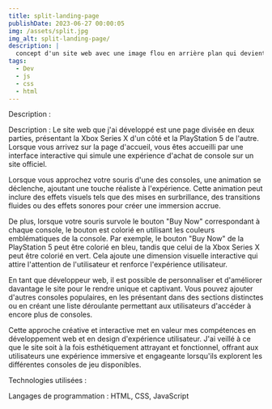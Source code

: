 ```yaml
---
title: split-landing-page
publishDate: 2023-06-27 00:00:05
img: /assets/split.jpg
img_alt: split-landing-page/
description: |
  concept d'un site web avec une image flou en arrière plan qui devient net en fonction de la longueur du mot de passe
tags:
  - Dev
  - js
  - css
  - html
---
```

Description :

Description : Le site web que j'ai développé est une page divisée en deux parties, présentant la Xbox Series X d'un côté et la PlayStation 5 de l'autre. Lorsque vous arrivez sur la page d'accueil, vous êtes accueilli par une interface interactive qui simule une expérience d'achat de console sur un site officiel.

Lorsque vous approchez votre souris d'une des consoles, une animation se déclenche, ajoutant une touche réaliste à l'expérience. Cette animation peut inclure des effets visuels tels que des mises en surbrillance, des transitions fluides ou des effets sonores pour créer une immersion accrue.

De plus, lorsque votre souris survole le bouton "Buy Now" correspondant à chaque console, le bouton est colorié en utilisant les couleurs emblématiques de la console. Par exemple, le bouton "Buy Now" de la PlayStation 5 peut être colorié en bleu, tandis que celui de la Xbox Series X peut être colorié en vert. Cela ajoute une dimension visuelle interactive qui attire l'attention de l'utilisateur et renforce l'expérience utilisateur.

En tant que développeur web, il est possible de personnaliser et d'améliorer davantage le site pour le rendre unique et captivant. Vous pouvez ajouter d'autres consoles populaires, en les présentant dans des sections distinctes ou en créant une liste déroulante permettant aux utilisateurs d'accéder à encore plus de consoles.

Cette approche créative et interactive met en valeur mes compétences en développement web et en design d'expérience utilisateur. J'ai veillé à ce que le site soit à la fois esthétiquement attrayant et fonctionnel, offrant aux utilisateurs une expérience immersive et engageante lorsqu'ils explorent les différentes consoles de jeu disponibles.

Technologies utilisées :

Langages de programmation : HTML, CSS, JavaScript


